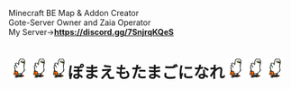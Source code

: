 Minecraft BE Map & Addon Creator  
Gote-Server Owner and Zaia Operator  
My Server→**https://discord.gg/7SnjrqKQeS**

# <img src="https://raw.githubusercontent.com/YuuhaLand/YuuhaLand/refs/heads/main/duck.gif" alt="duck" title="duck" width="35" height="35"><img src="https://raw.githubusercontent.com/YuuhaLand/YuuhaLand/refs/heads/main/duck.gif" alt="duck" title="duck" width="35" height="35"><img src="https://raw.githubusercontent.com/YuuhaLand/YuuhaLand/refs/heads/main/duck.gif" alt="duck" title="duck" width="35" height="35">ぽまえもたまごになれ<img src="https://raw.githubusercontent.com/YuuhaLand/YuuhaLand/refs/heads/main/duck.gif" alt="duck" title="duck" width="35" height="35"><img src="https://raw.githubusercontent.com/YuuhaLand/YuuhaLand/refs/heads/main/duck.gif" alt="duck" title="duck" width="35" height="35"><img src="https://raw.githubusercontent.com/YuuhaLand/YuuhaLand/refs/heads/main/duck.gif" alt="duck" title="duck" width="35" height="35">
